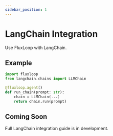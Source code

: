 ```yaml
---
sidebar_position: 1
---
```


# LangChain Integration

Use FluxLoop with LangChain.

## Example

```python
import fluxloop
from langchain.chains import LLMChain

@fluxloop.agent()
def run_chain(prompt: str):
    chain = LLMChain(...)
    return chain.run(prompt)
```

## Coming Soon

Full LangChain integration guide is in development.

